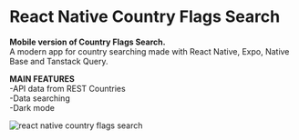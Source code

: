 # React Native Country Flags Search
**Mobile version of Country Flags Search.**<br/>A modern app for country searching made with React Native, Expo, Native Base and Tanstack Query.

**MAIN FEATURES** <br/>
-API data from REST Countries <br/>
-Data searching <br/>
-Dark mode <br/>

![react native country flags search](https://user-images.githubusercontent.com/40894497/201456268-ee5950ed-e696-4755-b3a8-04718c1f8d75.jpg)
